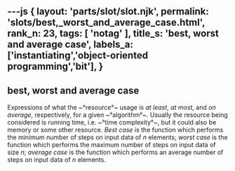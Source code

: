 ---js
{
  layout: 'parts/slot/slot.njk',
  permalink: 'slots/best,_worst_and_average_case.html',
  rank_n: 23,
  tags: [ 'notag' ],
  title_s: 'best, worst and average case',
  labels_a: ['instantiating','object-oriented programming','bit'],
}
---
## best, worst and average case

Expressions of what the ~°resource°~ usage is <i>at least</i>, <i>at most</i>, and <i>on average</i>, respectively, for a given ~°algorithm°~. Usually the resource being considered is running time, i.e. ~°time complexity°~, but it could also be memory or some other resource. <i>Best case</i> is the function which performs the minimum number of steps on input data of <i>n</i> elements; <i>worst case</i> is the function which performs the maximum number of steps on input data of size <i>n</i>; <i>average case</i> is the function which performs an average number of steps on input data of <i>n</i> elements.

